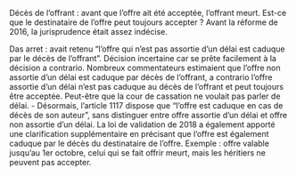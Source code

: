 Décès de l’offrant : avant que l’offre ait été acceptée, l’offrant meurt. Est-ce que le destinataire de l’offre peut toujours accepter ? Avant la réforme de 2016, la jurisprudence était assez indécise.

Das arret : avait retenu “l’offre qui n’est pas assortie d’un délai est caduque par le décès de l’offrant”. Décision incertaine car se prête facilement à la décision a contrario. Nombreux commentateurs estimaient que l’offre non assortie d’un délai est caduque par décès de l’offrant, a contrario l’offre assortie d’un délai n’est pas caduque au décès de l’offrant et peut toujours être acceptée. Peut-être que la cour de cassation ne voulait pas parler de délai.
	- Désormais, l’article 1117 dispose que “l’offre est caduque en cas de décès de son auteur”, sans distinguer entre offre assortie d’un délai et offre non assortie d’un délai. La loi de validation de 2018 a également apporté une clarification supplémentaire en précisant que l’offre est également caduque par le décès du destinataire de l’offre. Exemple : offre valable jusqu’au 1er octobre, celui qui se fait offrir meurt, mais les héritiers ne peuvent pas accepter.